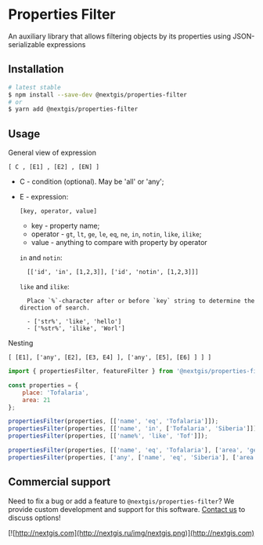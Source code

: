 # Properties Filter

An auxiliary library that allows filtering objects by its properties using JSON-serializable expressions

## Installation

```bash
# latest stable
$ npm install --save-dev @nextgis/properties-filter
# or
$ yarn add @nextgis/properties-filter
```

## Usage

General view of expression

`[ С , [E1] , [E2] , [EN] ]`

- С - condition (optional). May be 'all' or 'any';

- E - expression:

    `[key, operator, value]`

    - key - property name;
    - operator - `gt`, `lt`, `ge`, `le`, `eq`, `ne`, `in`, `notin`, `like`, `ilike`;
    - value - anything to compare with property by operator

    `in` and `notin`:

        [['id', 'in', [1,2,3]], ['id', 'notin', [1,2,3]]]

    `like` and `ilike`:

        Place `%`-character after or before `key` string to determine the direction of search.

        - ['str%', 'like', 'hello']
        - ['%str%', 'ilike', 'Worl']

Nesting

`[ [E1], ['any', [E2], [E3, E4] ], ['any', [E5], [E6] ] ] ]`




```js
import { propertiesFilter, featureFilter } from '@nextgis/properties-filter';

const properties = {
    place: 'Tofalaria',
    area: 21
};

propertiesFilter(properties, [['name', 'eq', 'Tofalaria']]);
propertiesFilter(properties, [['name', 'in', ['Tofalaria', 'Siberia']]]);
propertiesFilter(properties, [['name%', 'like', 'Tof']]);

propertiesFilter(properties, [['name', 'eq', 'Tofalaria'], ['area', 'ge', 21]]);
propertiesFilter(properties, ['any', ['name', 'eq', 'Siberia'], ['area', 'gt', 10]]);
```

## Commercial support

Need to fix a bug or add a feature to `@nextgis/properties-filter`? We provide custom development and support for this software. [Contact us](http://nextgis.com/contact/) to discuss options!

[![http://nextgis.com](http://nextgis.ru/img/nextgis.png)](http://nextgis.com)

